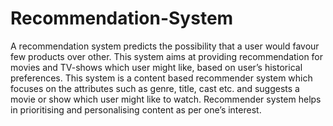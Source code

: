# Recommendation-System
A recommendation system predicts the possibility that a user would favour few products over other. This system aims at providing recommendation for movies and TV-shows which user might like, based on user’s historical preferences. This system is a content based recommender system which focuses on the attributes such as genre, title, cast etc. and suggests a movie or show which user might like to watch. Recommender system helps in prioritising and personalising content as per one’s interest.
